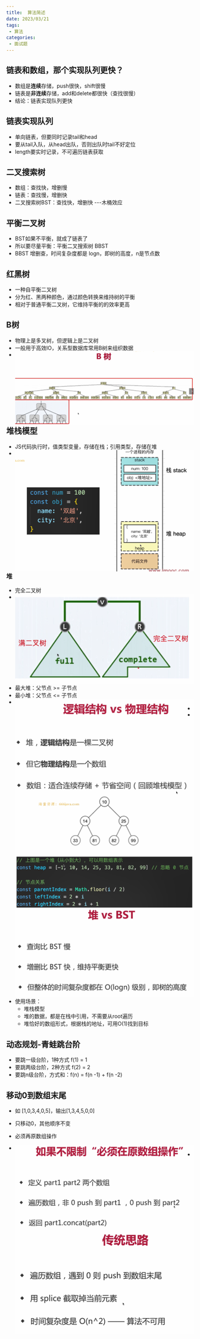 ```yaml
---
title:  算法简述
date: 2023/03/21
tags:
 - 算法
categories:
 - 面试题  
---
```

## 链表和数组，那个实现队列更快？

+ 数组是**连续**存储，push很快，shift很慢
+ 链表是**非连续**存储，add和delete都很快（查找很慢）
+ 结论：链表实现队列更快

## 链表实现队列

+ 单向链表，但要同时记录tail和head
+ 要从tail入队，从head出队，否则出队时tail不好定位
+ length要实时记录，不可遍历链表获取



## 二叉搜索树

+ 数组：查找快，增删慢
+ 链表：查找慢，增删快
+ 二叉搜索树BST：查找快，增删快 ---木桶效应



## 平衡二叉树

+ BST如果不平衡，就成了链表了
+ 所以要尽量平衡：平衡二叉搜索树 BBST
+ BBST 增删查，时间复杂度都是 logn，即树的高度，n是节点数

## 红黑树

+ 一种自平衡二叉树
+ 分为红、黑两种颜色，通过颜色转换来维持树的平衡
+ 相对于普通平衡二叉树，它维持平衡的的效率更高

## B树

+ 物理上是多叉树，但逻辑上是二叉树
+ 一般用于高效IO，关系型数据库常用B树来组织数据
+ <img src="/image-20230322222643691.png" alt="image-20230322222643691" style="zoom:50%; float:left" />







## 堆栈模型

+ JS代码执行时，值类型变量，存储在栈；引用类型，存储在堆
+ <img src="/image-20230323141710124.png" alt="image-20230323141710124" style="zoom:50%; float:left" />



### 堆

+ 完全二叉树
+ <img src="/image-20230323142239710.png" alt="image-20230323142239710" style="zoom: 50%; float:left" />
+ 最大堆：父节点 >= 子节点
+ 最小堆：父节点 <= 子节点
+ <img src="/image-20230323142358470.png" alt="image-20230323142358470" style="zoom:50%; float:left" />
+ <img src="/image-20230323142533818.png" alt="image-20230323142533818" style="zoom:50%; float:left" />
+ <img src="/image-20230323143051327.png" alt="image-20230323143051327" style="zoom:50%; float:left" />
+ 使用场景：
  + 堆栈模型
  + 堆的数据，都是在栈中引用，不需要从root遍历
  + 堆恰好的数组形式，根据栈的地址，可用O(1)找到目标







## 动态规划-青蛙跳台阶

+ 要跳一级台阶，1种方式 f(1) = 1
+ 要跳两级台阶，2种方式 f(2) = 2 
+ 要跳n级台阶，方式和：f(n) = f(n -1) + f(n -2)



## 移动0到数组末尾

+ 如 [1,0,3,4,0,5]，输出[1,3,4,5,0,0]
+ 只移动0，其他顺序不变
+ 必须再原数组操作

+ <img src="/image-20230323152525393.png" alt="image-20230323152525393" style="zoom:50%; float: left" />

+ <img src="/image-20230323152626422.png" alt="image-20230323152626422" style="zoom:50%; float: left" />
